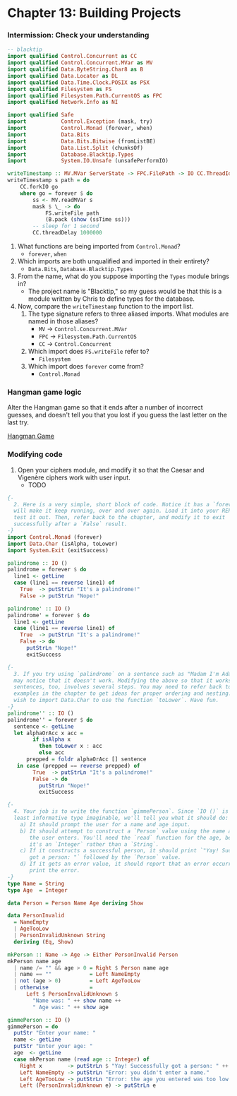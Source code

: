 # Chapter 13: Building Projects

### Intermission: Check your understanding

```haskell
-- blacktip
import qualified Control.Concurrent as CC
import qualified Control.Concurrent.MVar as MV
import qualified Data.ByteString.Char8 as B
import qualified Data.Locator as DL
import qualified Data.Time.Clock.POSIX as PSX
import qualified Filesystem as FS
import qualified Filesystem.Path.CurrentOS as FPC
import qualified Network.Info as NI

import qualified Safe
import           Control.Exception (mask, try)
import           Control.Monad (forever, when)
import           Data.Bits
import           Data.Bits.Bitwise (fromListBE)
import           Data.List.Split (chunksOf)
import           Database.Blacktip.Types
import           System.IO.Unsafe (unsafePerformIO)

writeTimestamp :: MV.MVar ServerState -> FPC.FilePath -> IO CC.ThreadId
writeTimestamp s path = do
    CC.forkIO go
    where go = forever $ do
        ss <- MV.readMVar s
        mask $ \_ -> do
            FS.writeFile path
            (B.pack (show (ssTime ss)))
        -- sleep for 1 second
        CC.threadDelay 1000000
```

1. What functions are being imported from `Control.Monad`?
    * `forever`, `when`
2. Which imports are both unqualified and imported in their entirety?
    * `Data.Bits`, `Database.Blacktip.Types`
3. From the name, what do you suppose importing the `Types` module brings in?
    * The project name is "Blacktip," so my guess would be that this is a module written by Chris to define types for the database.
4. Now, compare the `writeTimestamp` function to the import list.
    1. The type signature refers to three aliased imports. What modules are named in those aliases?
        * `MV` -> `Control.Concurrent.MVar`
        * `FPC` -> `Filesystem.Path.CurrentOS`
        * `CC` -> `Control.Concurrent`
    2. Which import does `FS.writeFile` refer to?
        * `Filesystem`
    3. Which import does `forever` come from?
        * `Control.Monad`

### Hangman game logic

Alter the Hangman game so that it ends after a number of incorrect guesses, and doesn't tell you that you lost if you guess the last letter on the last try.

[Hangman Game](../hangman/src/Main.hs)

### Modifying code

1. Open your ciphers module, and modify it so that the Caesar and Vigenère ciphers work with user input.
    * TODO

```haskell
{-
  2. Here is a very simple, short block of code. Notice it has a `forever` that
  will make it keep running, over and over again. Load it into your REPL, and
  test it out. Then, refer back to the chapter, and modify it to exit
  successfully after a `False` result.
-}
import Control.Monad (forever)
import Data.Char (isAlpha, toLower)
import System.Exit (exitSuccess)

palindrome :: IO ()
palindrome = forever $ do
  line1 <- getLine
  case (line1 == reverse line1) of
    True  -> putStrLn "It's a palindrome!"
    False -> putStrLn "Nope!"

palindrome' :: IO ()
palindrome' = forever $ do
  line1 <- getLine
  case (line1 == reverse line1) of
    True  -> putStrLn "It's a palindrome!"
    False -> do
      putStrLn "Nope!"
      exitSuccess

{-
  3. If you try using `palindrome` on a sentence such as "Madam I'm Adam," you
  may notice that it doesn't work. Modifying the above so that it works on
  sentences, too, involves several steps. You may need to refer back to previous
  examples in the chapter to get ideas for proper ordering and nesting. You may
  wish to import Data.Char to use the function `toLower`. Have fun.
-}
palindrome'' :: IO ()
palindrome'' = forever $ do
  sentence <- getLine
  let alphaOrAcc x acc =
        if isAlpha x
          then toLower x : acc
          else acc
      prepped = foldr alphaOrAcc [] sentence
   in case (prepped == reverse prepped) of
        True  -> putStrLn "It's a palindrome!"
        False -> do
          putStrLn "Nope!"
          exitSuccess

{-
  4. Your job is to write the function `gimmePerson`. Since `IO ()` is about the
  least informative type imaginable, we'll tell you what it should do:
    a) It should prompt the user for a name and age input.
    b) It should attempt to construct a `Person` value using the name and age
       the user enters. You'll need the `read` function for the age, because
       it's an `Integer` rather than a `String`.
    c) If it constructs a successful person, it should print `"Yay! Successfully
       got a person: "` followed by the `Person` value.
    d) If it gets an error value, it should report that an error occurred and
       print the error.
-}
type Name = String
type Age  = Integer

data Person = Person Name Age deriving Show

data PersonInvalid
  = NameEmpty
  | AgeTooLow
  | PersonInvalidUnknown String
  deriving (Eq, Show)

mkPerson :: Name -> Age -> Either PersonInvalid Person
mkPerson name age
  | name /= "" && age > 0 = Right $ Person name age
  | name == ""            = Left NameEmpty
  | not (age > 0)         = Left AgeTooLow
  | otherwise             =
      Left $ PersonInvalidUnknown $
        "Name was: " ++ show name ++
        " Age was: " ++ show age

gimmePerson :: IO ()
gimmePerson = do
  putStr "Enter your name: "
  name <- getLine
  putStr "Enter your age: "
  age  <- getLine
  case mkPerson name (read age :: Integer) of
    Right x        -> putStrLn $ "Yay! Successfully got a person: " ++ show x
    Left NameEmpty -> putStrLn "Error: you didn't enter a name."
    Left AgeTooLow -> putStrLn "Error: the age you entered was too low."
    Left (PersonInvalidUnknown e) -> putStrLn e
```
